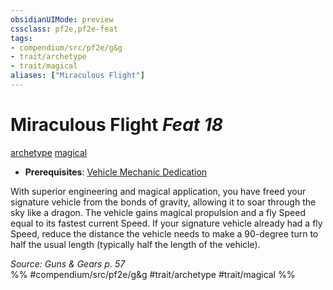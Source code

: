 ```yaml
---
obsidianUIMode: preview
cssclass: pf2e,pf2e-feat
tags:
- compendium/src/pf2e/g&g
- trait/archetype
- trait/magical
aliases: ["Miraculous Flight"]
---
```

# Miraculous Flight  *Feat 18*  
[archetype](../../rules/traits/archetype.md)  [magical](../../rules/traits/magical.md)  

- **Prerequisites**: [Vehicle Mechanic Dedication](vehicle-mechanic-dedication-g-g.md)

With superior engineering and magical application, you have freed your signature vehicle from the bonds of gravity, allowing it to soar through the sky like a dragon. The vehicle gains magical propulsion and a fly Speed equal to its fastest current Speed. If your signature vehicle already had a fly Speed, reduce the distance the vehicle needs to make a 90-degree turn to half the usual length (typically half the length of the vehicle).

*Source: Guns & Gears p. 57*  
%% #compendium/src/pf2e/g&g #trait/archetype #trait/magical %%